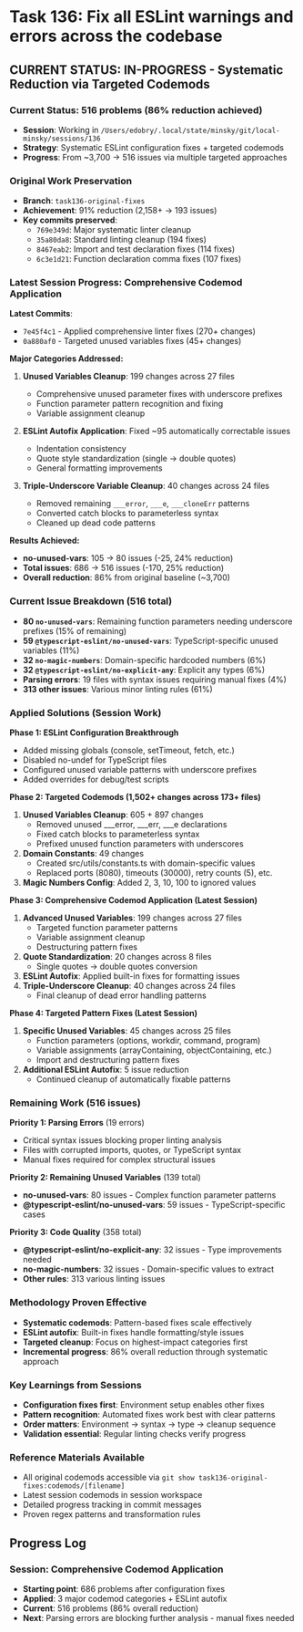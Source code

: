 # Task 136: Fix all ESLint warnings and errors across the codebase

## CURRENT STATUS: IN-PROGRESS - Systematic Reduction via Targeted Codemods

### Current Status: **516 problems** (86% reduction achieved)
- **Session**: Working in `/Users/edobry/.local/state/minsky/git/local-minsky/sessions/136`
- **Strategy**: Systematic ESLint configuration fixes + targeted codemods
- **Progress**: From ~3,700 → 516 issues via multiple targeted approaches

### Original Work Preservation
- **Branch**: `task136-original-fixes` 
- **Achievement**: 91% reduction (2,158+ → 193 issues)
- **Key commits preserved**:
  - `769e349d`: Major systematic linter cleanup
  - `35a80da8`: Standard linting cleanup (194 fixes)  
  - `8467eab2`: Import and test declaration fixes (114 fixes)
  - `6c3e1d21`: Function declaration comma fixes (107 fixes)

### Latest Session Progress: Comprehensive Codemod Application

**Latest Commits**: 
- `7e45f4c1` - Applied comprehensive linter fixes (270+ changes)
- `0a880af0` - Targeted unused variables fixes (45+ changes)

**Major Categories Addressed:**
1. **Unused Variables Cleanup**: 199 changes across 27 files
   - Comprehensive unused parameter fixes with underscore prefixes
   - Function parameter pattern recognition and fixing
   - Variable assignment cleanup

2. **ESLint Autofix Application**: Fixed ~95 automatically correctable issues
   - Indentation consistency
   - Quote style standardization (single → double quotes)
   - General formatting improvements

3. **Triple-Underscore Variable Cleanup**: 40 changes across 24 files
   - Removed remaining `___error`, `___e`, `___cloneErr` patterns
   - Converted catch blocks to parameterless syntax
   - Cleaned up dead code patterns

**Results Achieved:**
- **no-unused-vars**: 105 → 80 issues (-25, 24% reduction) 
- **Total issues**: 686 → 516 issues (-170, 25% reduction)
- **Overall reduction**: 86% from original baseline (~3,700)

### Current Issue Breakdown (516 total)
- **80 `no-unused-vars`**: Remaining function parameters needing underscore prefixes (15% of remaining)
- **59 `@typescript-eslint/no-unused-vars`**: TypeScript-specific unused variables (11%)
- **32 `no-magic-numbers`**: Domain-specific hardcoded numbers (6%)
- **32 `@typescript-eslint/no-explicit-any`**: Explicit any types (6%)
- **Parsing errors**: 19 files with syntax issues requiring manual fixes (4%)
- **313 other issues**: Various minor linting rules (61%)

### Applied Solutions (Session Work)

**Phase 1: ESLint Configuration Breakthrough**
- Added missing globals (console, setTimeout, fetch, etc.)
- Disabled no-undef for TypeScript files 
- Configured unused variable patterns with underscore prefixes
- Added overrides for debug/test scripts

**Phase 2: Targeted Codemods (1,502+ changes across 173+ files)**
1. **Unused Variables Cleanup**: 605 + 897 changes
   - Removed unused ___error, ___err, ___e declarations
   - Fixed catch blocks to parameterless syntax
   - Prefixed unused function parameters with underscores
2. **Domain Constants**: 49 changes
   - Created src/utils/constants.ts with domain-specific values
   - Replaced ports (8080), timeouts (30000), retry counts (5), etc.
3. **Magic Numbers Config**: Added 2, 3, 10, 100 to ignored values

**Phase 3: Comprehensive Codemod Application (Latest Session)**
1. **Advanced Unused Variables**: 199 changes across 27 files
   - Targeted function parameter patterns
   - Variable assignment cleanup
   - Destructuring pattern fixes
2. **Quote Standardization**: 20 changes across 8 files
   - Single quotes → double quotes conversion
3. **ESLint Autofix**: Applied built-in fixes for formatting issues
4. **Triple-Underscore Cleanup**: 40 changes across 24 files
    - Final cleanup of dead error handling patterns

**Phase 4: Targeted Pattern Fixes (Latest Session)**
1. **Specific Unused Variables**: 45 changes across 25 files
   - Function parameters (options, workdir, command, program)
   - Variable assignments (arrayContaining, objectContaining, etc.)
   - Import and destructuring pattern fixes
2. **Additional ESLint Autofix**: 5 issue reduction
   - Continued cleanup of automatically fixable patterns

### Remaining Work (516 issues)

**Priority 1: Parsing Errors** (19 errors)
- Critical syntax issues blocking proper linting analysis
- Files with corrupted imports, quotes, or TypeScript syntax
- Manual fixes required for complex structural issues

**Priority 2: Remaining Unused Variables** (139 total)
- **no-unused-vars**: 80 issues - Complex function parameter patterns
- **@typescript-eslint/no-unused-vars**: 59 issues - TypeScript-specific cases

**Priority 3: Code Quality** (358 total) 
- **@typescript-eslint/no-explicit-any**: 32 issues - Type improvements needed
- **no-magic-numbers**: 32 issues - Domain-specific values to extract  
- **Other rules**: 313 various linting issues

### Methodology Proven Effective
- **Systematic codemods**: Pattern-based fixes scale effectively
- **ESLint autofix**: Built-in fixes handle formatting/style issues
- **Targeted cleanup**: Focus on highest-impact categories first
- **Incremental progress**: 86% overall reduction through systematic approach

### Key Learnings from Sessions
- **Configuration fixes first**: Environment setup enables other fixes
- **Pattern recognition**: Automated fixes work best with clear patterns
- **Order matters**: Environment → syntax → type → cleanup sequence
- **Validation essential**: Regular linting checks verify progress

### Reference Materials Available
- All original codemods accessible via `git show task136-original-fixes:codemods/[filename]`
- Latest session codemods in session workspace
- Detailed progress tracking in commit messages
- Proven regex patterns and transformation rules

## Progress Log

### Session: Comprehensive Codemod Application
- **Starting point**: 686 problems after configuration fixes
- **Applied**: 3 major codemod categories + ESLint autofix
- **Current**: 516 problems (86% overall reduction)
- **Next**: Parsing errors are blocking further analysis - manual fixes needed
